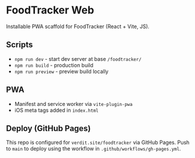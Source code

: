# FoodTracker Web

Installable PWA scaffold for FoodTracker (React + Vite, JS).

## Scripts
- `npm run dev` - start dev server at base `/foodtracker/`
- `npm run build` - production build
- `npm run preview` - preview build locally

## PWA
- Manifest and service worker via `vite-plugin-pwa`
- iOS meta tags added in `index.html`
## Deploy (GitHub Pages)
This repo is configured for `verdit.site/foodtracker` via GitHub Pages. Push to `main` to deploy using the workflow in `.github/workflows/gh-pages.yml`.